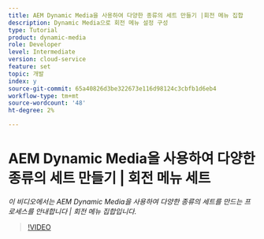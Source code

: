 ```yaml
---
title: AEM Dynamic Media을 사용하여 다양한 종류의 세트 만들기 |회전 메뉴 집합
description: Dynamic Media으로 회전 메뉴 설정 구성
type: Tutorial
product: dynamic-media
role: Developer
level: Intermediate
version: cloud-service
feature: set
topic: 개발
index: y
source-git-commit: 65a40826d3be322673e116d98124c3cbfb1d6eb4
workflow-type: tm+mt
source-wordcount: '48'
ht-degree: 2%

---
```



# AEM Dynamic Media을 사용하여 다양한 종류의 세트 만들기 | 회전 메뉴 세트

*이 비디오에서는 AEM Dynamic Media을 사용하여 다양한 종류의 세트를 만드는 프로세스를 안내합니다 | 회전 메뉴 집합입니다.*

>[!VIDEO](https://video.tv.adobe.com/v/335380?quality=9&learn=on)
